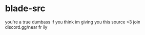 # blade-src
you're a true dumbass if you think im giving you this source <3
join discord.gg/near fr ily
